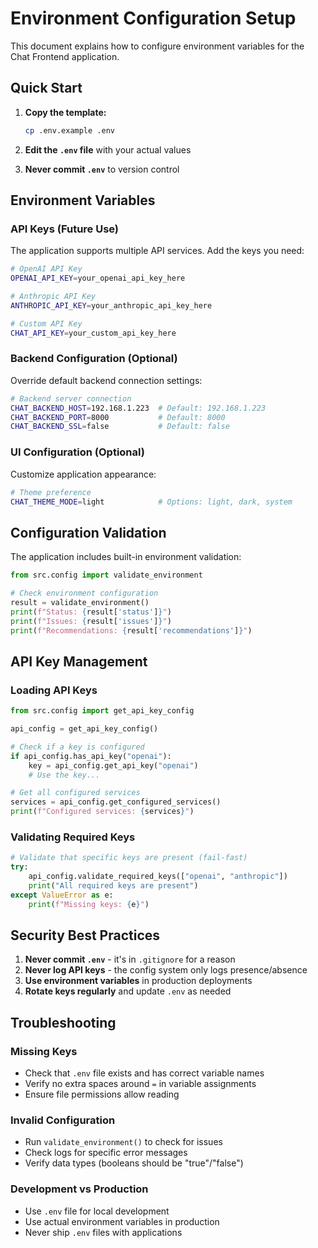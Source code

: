 # Environment Configuration Setup

This document explains how to configure environment variables for the Chat Frontend application.

## Quick Start

1. **Copy the template:**
   ```bash
   cp .env.example .env
   ```

2. **Edit the `.env` file** with your actual values
3. **Never commit `.env`** to version control

## Environment Variables

### API Keys (Future Use)

The application supports multiple API services. Add the keys you need:

```bash
# OpenAI API Key
OPENAI_API_KEY=your_openai_api_key_here

# Anthropic API Key
ANTHROPIC_API_KEY=your_anthropic_api_key_here

# Custom API Key
CHAT_API_KEY=your_custom_api_key_here
```

### Backend Configuration (Optional)

Override default backend connection settings:

```bash
# Backend server connection
CHAT_BACKEND_HOST=192.168.1.223  # Default: 192.168.1.223
CHAT_BACKEND_PORT=8000           # Default: 8000
CHAT_BACKEND_SSL=false           # Default: false
```

### UI Configuration (Optional)

Customize application appearance:

```bash
# Theme preference
CHAT_THEME_MODE=light            # Options: light, dark, system
```

## Configuration Validation

The application includes built-in environment validation:

```python
from src.config import validate_environment

# Check environment configuration
result = validate_environment()
print(f"Status: {result['status']}")
print(f"Issues: {result['issues']}")
print(f"Recommendations: {result['recommendations']}")
```

## API Key Management

### Loading API Keys

```python
from src.config import get_api_key_config

api_config = get_api_key_config()

# Check if a key is configured
if api_config.has_api_key("openai"):
    key = api_config.get_api_key("openai")
    # Use the key...

# Get all configured services
services = api_config.get_configured_services()
print(f"Configured services: {services}")
```

### Validating Required Keys

```python
# Validate that specific keys are present (fail-fast)
try:
    api_config.validate_required_keys(["openai", "anthropic"])
    print("All required keys are present")
except ValueError as e:
    print(f"Missing keys: {e}")
```

## Security Best Practices

1. **Never commit `.env`** - it's in `.gitignore` for a reason
2. **Never log API keys** - the config system only logs presence/absence
3. **Use environment variables** in production deployments
4. **Rotate keys regularly** and update `.env` as needed

## Troubleshooting

### Missing Keys
- Check that `.env` file exists and has correct variable names
- Verify no extra spaces around `=` in variable assignments
- Ensure file permissions allow reading

### Invalid Configuration
- Run `validate_environment()` to check for issues
- Check logs for specific error messages
- Verify data types (booleans should be "true"/"false")

### Development vs Production
- Use `.env` file for local development
- Use actual environment variables in production
- Never ship `.env` files with applications
